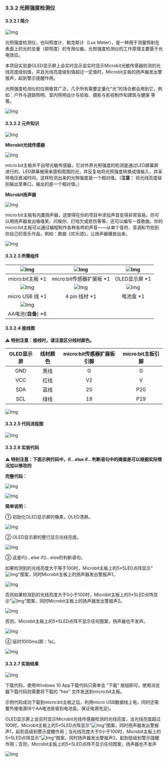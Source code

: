 ### 3.3.2 光照强度检测仪 

#### 3.3.2.1 简介

![Img](./media/top1.png)

光照强度检测仪，也叫照度计、勒克斯计（Lux Meter），是一种用于测量照射在表面上的光的总量（即照度）的专用仪器。光照强度检测仪的工作原理主要基于光电效应。

本项目实验是OLED显示屏上会实时显示会实时显示Microbit光敏传感器检测的光线亮度级别值，并且光线亮度级别值超过一定值时，Microbit主板的扬声器发出警报声，起到警示提醒作用。

光照强度检测仪的应用极其广泛，几乎所有需要定量化“光”的场合都会用到它，例如：户外与道路照明、室内照明设计与验收、摄影与影视制作和建筑与健康 等等。

![Img](./media/bottom1.png)

#### 3.3.2.2 元件知识

![Img](./media/2top.png)

**Microbit光线传感器**

![Img](./media/j101.png)

micro:bit主板并不自带光敏传感器，它对外界光照强度的检测是通过LED屏幕屏进行的。LED屏幕被用来感知周围的光，并反复地将光照强度转换成值输入，并采样电压衰减时间，这样检测出来的光照强度是一个相对值。（**注意：** 将光线亮度级别输出至串口，输出的是一个相对值。）

**Microbit扬声器**

![Img](./media/j901.png)

micro:bit主板有内置扬声器，这使得在你的项目中添加声音变得非常容易。你可以用扬声器发出咯咯笑、问候你、打哈欠或悲伤等等，还可以编写一首歌曲，你的micro:bit主板可以通过编程制作各种各样的声音——从单个音符、音调和节拍到你自己的音乐作品，例如：歌曲《欢乐颂》，让扬声器播放出来。

![Img](./media/2bottom.png)

#### 3.3.2.3 所需组件

| ![Img](./media/microbitV2.png)| ![Img](./media/ExpansionBoard.png)  |![Img](./media/OLED.png) | 
| :--: | :--: | :--: |
| micro:bit主板 *1 | micro:bit传感器扩展板 *1 |OLED显示屏 *1 |
|![Img](./media/usb.png) |![Img](./media/4pin.png)|![Img](./media/batterycase.png)|
| micro USB 线 *1|4 pin 线材 *1 |电池盒 *1|
|![Img](./media/AAbattery.png)| | |
|AA电池(**自备**) *6| | |

#### 3.3.2.4 接线图

⚠️ **特别注意：接线时，请注意区分线材颜色。**

| OLED显示屏 | 线材颜色 | micro:bit传感器扩展板引脚 |micro:bit主板引脚 |
| :--: | :--: | :--: | :--: |
| GND | 黑线 | G | G |
| VCC | 红线 | V2 | V |
| SDA | 蓝线 | 20 | P20 |
| SCL | 绿线 | 19 | P19 |

![Img](./media/couj2.png)

#### 3.3.2.5 代码流程图

![Img](./media/flow-chart-2.png)

#### 3.3.2.6 实验代码

⚠️ **特别注意：下面示例代码中，if...else if...判断语句中的阈值是可以根据实际情况加以修改的**

**完整代码：**

![Img](./media/couj02.png)

![Img](./media/line1.png)

**简单说明：**

① 初始化OLED显示屏的像素，OLED清屏。

![Img](./media/cou06.png)

② OLED显示屏的整行显示光线亮度。

![Img](./media/cou07.png)

③ 这是if()...else if()...else的判断语句。

如果检测到的光线亮度大于等于100时，Microbit主板上的5*5LED点阵显示"![Img](./media/AAB2.png)"图案，同时Microbit主板上的扬声器发出警报声1。

![Img](./media/cou08.png)

否则如果检测到的光线亮度大于0小于100时，Microbit主板上的5*5LED点阵显示"![Img](./media/AAB1.png)"图案，同时Microbit主板上的扬声器发出警报声2。

![Img](./media/cou09.png)

否则，Microbit主板上的5*5LED点阵不显示任何图案，扬声器也不发声。

![Img](./media/cou10.png)

④ 延时1000ms(即：1s)。

![Img](./media/cou05.png)

#### 3.3.2.7 实验结果

![Img](./media/4top.png)

下载代码，使用Windows 10 App下载代码只需单击 “下载” 按钮即可，使用浏览器下载代码则需要将下载的 “hex” 文件发送到micro:bit主板。

示例代码成功下载到micro:bit主板之后，利用micro USB数据线上电，同时还需要外接电源(6个AA电池安装到电池盒，保证电源充足)。

OLED显示屏上会实时显示Microbit光线传感器检测的光线亮度，当光线亮度超过100时，Microbit主板上的5×5LED点阵显示"![Img](./media/AAB2.png)"图案，同时扬声器发出警报声1，起到高级别警示提醒作用；当光线亮度大于0小于100时，Microbit主板上的5×5LED点阵显示"![Img](./media/AAB1.png)"图案，同时扬声器发出警报声2，起到低级别警示提醒作用；否则，Microbit主板上的5*5LED点阵不显示任何图案，扬声器也不发声

![Img](./media/4bottom.png)
